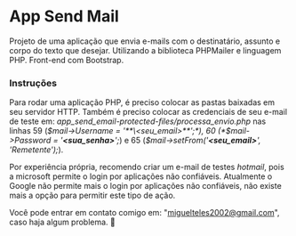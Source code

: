 # App Send Mail

Projeto de uma aplicação que envia e-mails com o destinatário, assunto e corpo do texto que desejar. Utilizando a biblioteca PHPMailer e linguagem PHP. Front-end com Bootstrap.

### Instruções 

Para rodar uma aplicação PHP, é preciso colocar as pastas baixadas em seu servidor HTTP. Também é preciso colocar as credenciais de seu e-mail de teste em: *app_send_email-protected-files/processa_envio.php* nas linhas 59 (*$mail->Username = '**\<seu_email>**';*), 60 (*$mail->Password = '**\<sua_senha>**';*) e 65 (*$mail->setFrom('**\<seu_email>**', 'Remetente');*).

Por experiência própria, recomendo criar um e-mail de testes *hotmail*, pois a microsoft permite o login por aplicações não confiáveis. Atualmente o Google não permite mais o login por aplicações não confiáveis, não existe mais a opção para permitir este tipo de ação.

Você pode entrar em contato comigo em: "miguelteles2002@gmail.com", caso haja algum problema. 🙂

